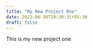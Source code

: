 ```yaml
---
title: "My New Project One"
date: 2022-06-30T20:30:31+05:30
draft: false
---
```


This is my new project one